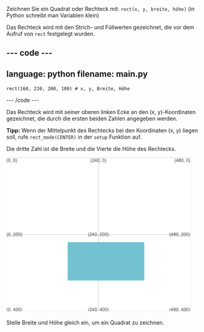Zeichnen Sie ein Quadrat oder Rechteck mit: `rect(x, y, breite, höhe)` (in Python schreibt man Variablen klein)

Das Rechteck wird mit den Strich- und Füllwerten gezeichnet, die vor dem Aufruf von `rect` festgelegt wurden.

--- code ---
---
language: python
filename: main.py
---

    rect(160, 220, 200, 100) # x, y, Breite, Höhe

--- /code ---

Das Rechteck wird mit seiner oberen linken Ecke an den (x, y)-Koordinaten gezeichnet, die durch die ersten beiden Zahlen angegeben werden.

**Tipp:** Wenn der Mittelpunkt des Rechtecks bei den Koordinaten (x, y) liegen soll, rufe `rect_mode(CENTER)` in der `setup` Funktion auf.

Die dritte Zahl ist die Breite und die Vierte die Höhe des Rechtecks.

![Der Ausgabebereich zeigt ein Rechteck, welches an dem Mittelpunkt x 160, y 220 zentriert ist. Es hat die Breite 200 und Höhe 100](images/example.png)

Stelle Breite und Höhe gleich ein, um ein Quadrat zu zeichnen.

